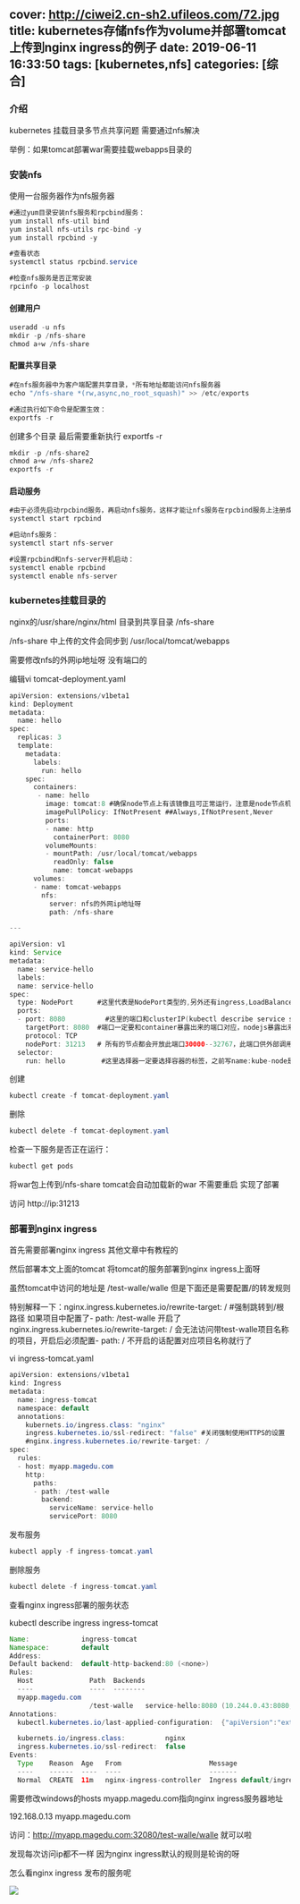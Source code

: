 cover: http://ciwei2.cn-sh2.ufileos.com/72.jpg
title: kubernetes存储nfs作为volume并部署tomcat上传到nginx ingress的例子
date: 2019-06-11 16:33:50
tags: [kubernetes,nfs]
categories: [综合]
---
### 介绍

kubernetes 挂载目录多节点共享问题 需要通过nfs解决

<!--more-->

举例：如果tomcat部署war需要挂载webapps目录的

### 安装nfs

使用一台服务器作为nfs服务器

```java
#通过yum目录安装nfs服务和rpcbind服务：
yum install nfs-util bind
yum install nfs-utils rpc-bind -y
yum install rpcbind -y

#查看状态
systemctl status rpcbind.service

#检查nfs服务是否正常安装 
rpcinfo -p localhost
```

#### 创建用户

```java
useradd -u nfs
mkdir -p /nfs-share
chmod a+w /nfs-share
```

#### 配置共享目录

```java
#在nfs服务器中为客户端配置共享目录，*所有地址都能访问nfs服务器
echo "/nfs-share *(rw,async,no_root_squash)" >> /etc/exports

#通过执行如下命令是配置生效：
exportfs -r
```

创建多个目录 最后需要重新执行 exportfs -r

```java
mkdir -p /nfs-share2
chmod a+w /nfs-share2
exportfs -r
```

#### 启动服务

```java
#由于必须先启动rpcbind服务，再启动nfs服务，这样才能让nfs服务在rpcbind服务上注册成功：
systemctl start rpcbind

#启动nfs服务： 
systemctl start nfs-server

#设置rpcbind和nfs-server开机启动： 
systemctl enable rpcbind
systemctl enable nfs-server
```

### kubernetes挂载目录的

nginx的/usr/share/nginx/html 目录到共享目录 /nfs-share

/nfs-share 中上传的文件会同步到 /usr/local/tomcat/webapps

需要修改nfs的外网ip地址呀 没有端口的

编辑vi tomcat-deployment.yaml

```java
apiVersion: extensions/v1beta1
kind: Deployment
metadata:
  name: hello
spec:
  replicas: 3
  template:
    metadata:
      labels:
        run: hello
    spec:
      containers:
       - name: hello
         image: tomcat:8 #确保node节点上有该镜像且可正常运行，注意是node节点机器上，不是master机器
         imagePullPolicy: IfNotPresent ##Always,IfNotPresent,Never
         ports:
         - name: http
           containerPort: 8080
         volumeMounts:
         - mountPath: /usr/local/tomcat/webapps
           readOnly: false
           name: tomcat-webapps
      volumes:
      - name: tomcat-webapps
        nfs:
          server: nfs的外网ip地址呀
          path: /nfs-share

---

apiVersion: v1
kind: Service
metadata:
  name: service-hello
  labels:
  name: service-hello
spec:
  type: NodePort      #这里代表是NodePort类型的,另外还有ingress,LoadBalancer
  ports:
  - port: 8080          #这里的端口和clusterIP(kubectl describe service service-hello中的IP的port)对应，即在集群中所有机器上curl 10.98.166.242:8080可访问发布的应用服务。
    targetPort: 8080  #端口一定要和container暴露出来的端口对应，nodejs暴露出来的端口是8080，所以这里也应是8080
    protocol: TCP
    nodePort: 31213   # 所有的节点都会开放此端口30000--32767，此端口供外部调用。
  selector:
    run: hello         #这里选择器一定要选择容器的标签，之前写name:kube-node是错的
```

创建

```java
kubectl create -f tomcat-deployment.yaml
```

删除

```java
kubectl delete -f tomcat-deployment.yaml
```

检查一下服务是否正在运行：

```java
kubectl get pods 
```

将war包上传到/nfs-share tomcat会自动加载新的war 不需要重启 实现了部署

访问 http://ip:31213


### 部署到nginx ingress

首先需要部署nginx ingress 其他文章中有教程的

然后部署本文上面的tomcat 将tomcat的服务部署到nginx ingress上面呀

虽然tomcat中访问的地址是 /test-walle/walle 但是下面还是需要配置/的转发规则

特别解释一下：nginx.ingress.kubernetes.io/rewrite-target: / #强制跳转到/根路径 如果项目中配置了- path: /test-walle 开启了nginx.ingress.kubernetes.io/rewrite-target: / 会无法访问带test-walle项目名称的项目，开启后必须配置- path: / 不开启的话配置对应项目名称就行了

vi ingress-tomcat.yaml

```java
apiVersion: extensions/v1beta1
kind: Ingress
metadata:
  name: ingress-tomcat
  namespace: default
  annotations:
    kubernets.io/ingress.class: "nginx"
    ingress.kubernetes.io/ssl-redirect: "false" #关闭强制使用HTTPS的设置
    #nginx.ingress.kubernetes.io/rewrite-target: /
spec:
  rules:
  - host: myapp.magedu.com
    http:
      paths:
      - path: /test-walle
        backend:
          serviceName: service-hello
          servicePort: 8080
```

发布服务

```java
kubectl apply -f ingress-tomcat.yaml
```

删除服务

```java
kubectl delete -f ingress-tomcat.yaml
```

查看nginx ingress部署的服务状态

kubectl describe ingress ingress-tomcat

```java
Name:             ingress-tomcat
Namespace:        default
Address:          
Default backend:  default-http-backend:80 (<none>)
Rules:
  Host              Path  Backends
  ----              ----  --------
  myapp.magedu.com  
                    /test-walle   service-hello:8080 (10.244.0.43:8080,10.244.0.44:8080,10.244.0.45:8080)
Annotations:
  kubectl.kubernetes.io/last-applied-configuration:  {"apiVersion":"extensions/v1beta1","kind":"Ingress","metadata":{"annotations":{"ingress.kubernetes.io/ssl-redirect":"false","kubernets.io/ingress.class":"nginx"},"name":"ingress-tomcat","namespace":"default"},"spec":{"rules":[{"host":"myapp.magedu.com","http":{"paths":[{"backend":{"serviceName":"service-hello","servicePort":8080},"path":"/test-walle"}]}}]}}

  kubernets.io/ingress.class:          nginx
  ingress.kubernetes.io/ssl-redirect:  false
Events:
  Type    Reason  Age   From                      Message
  ----    ------  ----  ----                      -------
  Normal  CREATE  11m   nginx-ingress-controller  Ingress default/ingress-tomcat
```

需要修改windows的hosts myapp.magedu.com指向nginx ingress服务器地址

192.168.0.13 myapp.magedu.com

访问：http://myapp.magedu.com:32080/test-walle/walle 就可以啦

发现每次访问ip都不一样 因为nginx ingress默认的规则是轮询的呀

怎么看nginx ingress 发布的服务呢

![](/images/20190611224836.png)